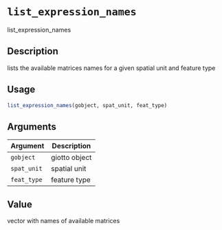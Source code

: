 # `list_expression_names`

list_expression_names


## Description

lists the available matrices names for a given spatial unit and feature type


## Usage

```r
list_expression_names(gobject, spat_unit, feat_type)
```


## Arguments

Argument      |Description
------------- |----------------
`gobject`     |     giotto object
`spat_unit`     |     spatial unit
`feat_type`     |     feature type


## Value

vector with names of available matrices


